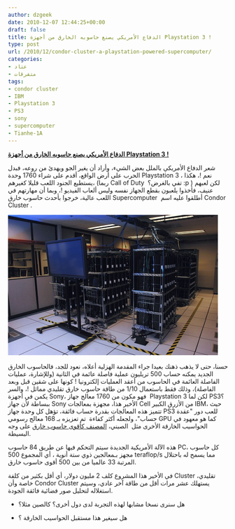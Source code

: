 ```yaml
---
author: dzgeek
date: 2010-12-07 12:44:25+00:00
draft: false
title: الدفاع الأمريكي يصنع حاسوبه الخارق من أجهزة Playstation 3 !
type: post
url: /2010/12/condor-cluster-a-playstation-powered-supercomputer/
categories:
- عتاد
- متفرقات
tags:
- condor cluster
- IBM
- Playstation 3
- PS3
- sony
- supercomputer
- Tianhe-1A
---
```


**[الدفاع الأمريكي يصنع حاسوبه الخارق من أجهزة Playstation 3 !](https://www.it-scoop.com/2010/12/condor-cluster-a-playstation-powered-supercomputer)**


شعر الدفاع الأمريكي بالملل بعض الشيء، وأراد أن يغير الجو ويهدئ من روعه، فبدل الحرب على أرض الواقع، أقدم على شراء 1760 وحدة Playstation 3 ، نعم !، هكذا يستطيع الجنود اللعب قليلا كغيرهم، (ربما Call of Duty  تفي بالغرض؟ :p ) لكن لعبهم عنيف، فأخذوا يلعبون بقطع الجهاز نفسه وليس ألعاب الفيديو !، وبما أن مهارتهم في اللعب عالية، خرجوا بأحدث حاسوب خارق Supercomputer  أطلقوا عليه اسم Condor Cluster .

[![](playstations-in-racksjpg-4434650ba63131af.jpg)
](https://www.it-scoop.com/2010/12/condor-cluster-a-playstation-powered-supercomputer)

حسنا، حتى لا يذهب ذهنك بعيدا جراء المقدمة الهزلية أعلاه، نعود للجد، فالحاسوب الخارق الجديد يمكنه حساب 500 تريليون عملية فاصلة عائمة في الثانية (وللإشارة، عمليات الفاصلة العائمة في الحاسوب من أعقد العمليات إلكترونيا ! كونها على شقين قبل وبعد الفاصلة)، وذلك فقط باستعمال 1/10 من طاقة حاسوب خارق تقليدي مماثل !، والسر يكمن في أجهزة Sony، فهو مكون من 1760 معالج جهاز  Playstation 3 لكن لما PS3؟ ببساطة لأن جهاز Sony الأخير هذا، مجهزة بمعالجات Cell من الأزرق الكبير IBM، حيث تتميز هذه المعالجات بقدرة حساب فائقة، تؤهل كل وحدة جهاز PS3 للعب دور "عقدة حساب"، ولجعله أكثر كفاءة  تم تعزيزه بـ 168 معالج رسومي GPU كما هو معهود في الحواسيب الخارقة الأخرى مثل  الصيني، [المصنف كأقوى حاسوب خارق](https://www.it-scoop.com/2010/11/china-supercomputer-ranking/) على وجه البسيطة.

هذه الآلة الأمريكية الجديدة سيتم التحكم فيها عن طريق 84 حاسوب PC، كل حاسوب مجهز بـمعالجين ذوي ستة أنوية ، أي المجموع 500 teraflop/s مما يسمح له باحتلال المرتبة 33 عالميا من بين 500 أقوى حاسوب خارق.

في الأخير هذا المشروع كلف 2 مليون دولار، أي أقل بكثير من كلفة Cluster تقليدي، خاصة وأن Condor Cluster يستهلك عشر مرات أقل من طاقة آخر عادي، وسيتم استغلاله لتحليل صور فضائية فائقة الجودة.

- هل سنرى نسخا مشابها لهذه التجربة لدى دول أخرى؟ كالصين مثلا؟

- هل سيغير هذا مستقبل الحواسيب الخارقة ؟
